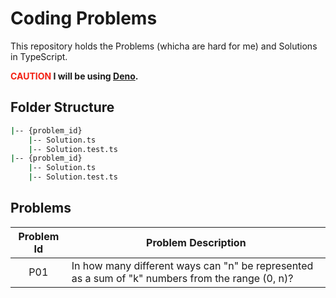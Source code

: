 # Coding Problems


This repository holds the Problems (whicha are hard for me) and Solutions in TypeScript.

**<span style="color: #F32013;">CAUTION</span> I will be using [Deno](https://www.deno.land).**

## Folder Structure

```bash
|-- {problem_id}
    |-- Solution.ts
    |-- Solution.test.ts
|-- {problem_id}
    |-- Solution.ts
    |-- Solution.test.ts
```

## Problems

|Problem Id|Problem Description|
|:--------:|-------------------|
|P01| In how many different ways can "n" be represented as a sum of "k" numbers from the range (0, n)?|
